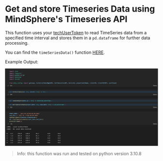 # Get and store Timeseries Data using MindSphere's Timeseries API

This function uses your [techUserToken](../Authentication/auth.py) to read TimeSeries data from a specified time interval and stores them in a `pd.dataframe` for further data processing.

You can find the `timeSeriesData()` function [HERE](timeSeriesData.py).

Example Output:

![example time series data output](doc/timeSeriesData.png)

> Info: this function was run and tested on python version 3.10.8
